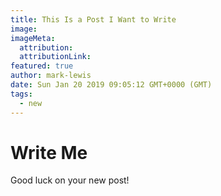 ```yaml
---
title: This Is a Post I Want to Write
image:
imageMeta:
  attribution:
  attributionLink:
featured: true
author: mark-lewis
date: Sun Jan 20 2019 09:05:12 GMT+0000 (GMT)
tags:
  - new
---
```


# Write Me

Good luck on your new post!
